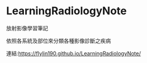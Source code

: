 # LearningRadiologyNote
放射影像學習筆記

依照各系統及部位來分類各種影像診斷之疾病

連結:https://flylin190.github.io/LearningRadiologyNote/
